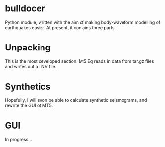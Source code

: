 # bulldocer
Python module, written with the aim of making body-waveform modelling of earthquakes easier.
At present, it contains three parts.

# Unpacking
This is the most developed section. Mt5 Eq reads in data from tar.gz files and writes out a .INV file.

# Synthetics
Hopefully, I will soon be able to calculate synthetic seismograms, and rewrite the GUI of MT5.

# GUI
In progress...
